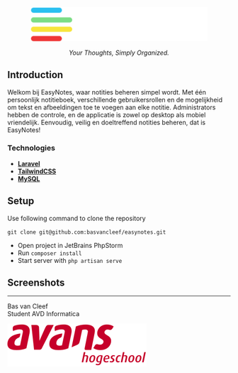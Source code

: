 <p align="center"><img src="public/images/logo.svg" width="400" alt="EasyNotes Logo"></p>

<p align="center">
<i>Your Thoughts, Simply Organized.</i>
</p>

## Introduction

Welkom bij EasyNotes, waar notities beheren simpel wordt. Met één persoonlijk notitieboek, verschillende
gebruikersrollen en de mogelijkheid om tekst en afbeeldingen toe te voegen aan elke notitie. Administrators hebben de
controle, en de applicatie is zowel op desktop als mobiel vriendelijk. Eenvoudig, veilig en doeltreffend notities
beheren, dat is EasyNotes!

### Technologies

- **[Laravel](https://laravel.com/)**
- **[TailwindCSS](https://tailwindcss.com)**
- **[MySQL](https://dev.mysql.com/doc/)**

## Setup

Use following command to clone the repository

```
git clone git@github.com:basvancleef/easynotes.git
```

- Open project in JetBrains PhpStorm
- Run ``composer install``
- Start server with ``php artisan serve``

## Screenshots

<hr>

<p>Bas van Cleef<br>
Student AVD Informatica<p>

![Avans Logo](public/images/avans-logo.svg)
